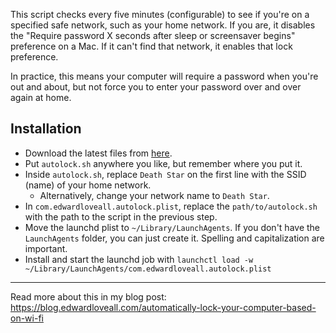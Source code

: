 This script checks every five minutes (configurable) to see if you're on a specified safe network, such as your home network.
If you are, it disables the "Require password X seconds after sleep or screensaver begins" preference on a Mac.
If it can't find that network, it enables that lock preference.

In practice, this means your computer will require a password when you're out and about, but not force you to enter your password over and over again at home.

## Installation

* Download the latest files from [here](https://github.com/edwardloveall/autolock/releases).
* Put `autolock.sh` anywhere you like, but remember where you put it.
* Inside `autolock.sh`, replace `Death Star` on the first line with the SSID (name) of your home network.
  * Alternatively, change your network name to `Death Star`.
* In `com.edwardloveall.autolock.plist`, replace the `path/to/autolock.sh` with the path to the script in the previous step.
* Move the launchd plist to `~/Library/LaunchAgents`. If you don't have the `LaunchAgents` folder, you can just create it. Spelling and capitalization are important.
* Install and start the launchd job with `launchctl load -w ~/Library/LaunchAgents/com.edwardloveall.autolock.plist`

---

Read more about this in my blog post: https://blog.edwardloveall.com/automatically-lock-your-computer-based-on-wi-fi
